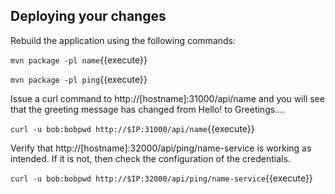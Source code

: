 ## Deploying your changes

Rebuild the application using the following commands:

`mvn package -pl name`{{execute}}

`mvn package -pl ping`{{execute}}

Issue a curl command to http://[hostname]:31000/api/name and you will see that the greeting message has changed from Hello! to Greetings…​.

`curl -u bob:bobpwd http://$IP:31000/api/name`{{execute}}

Verify that http://[hostname]:32000/api/ping/name-service is working as intended. If it is not, then check the configuration of the credentials.

`curl -u bob:bobpwd http://$IP:32000/api/ping/name-service`{{execute}}

